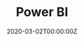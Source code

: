 ---
# Course title, summary, and position.
linktitle: Power BI
summary: Заметки по Power BI
weight: 2

# Page metadata.
title: Power BI
date: "2020-03-02T00:00:00Z"
lastmod: "2020-03-02T00:00:00Z"
draft: false  # Is this a draft? true/false
toc: true  # Show table of contents? true/false
type: docs  # Do not modify.

# Add menu entry to sidebar.
# - name: Declare this menu item as a parent with ID `name`.
# - weight: Position of link in menu.
menu:
  memo:
    name: Power BI
    weight: 2
---